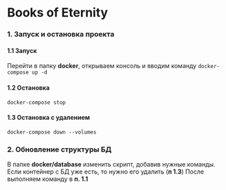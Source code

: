 ﻿# Books of Eternity

### 1. Запуск и остановка проекта
#### 1.1 Запуск
Перейти в папку **docker**, открываем консоль и вводим команду `docker-compose up -d`

#### 1.2 Остановка

`docker-compose stop`

#### 1.3 Остановка с удалением

`docker-compose down --volumes`

### 2. Обновление структуры БД

В папке **docker/database** изменить скрипт, добавив нужные команды.
Если контейнер с БД уже есть, то нужно его удалить (**п 1.3**)
После выполняем команду в **п. 1.1**